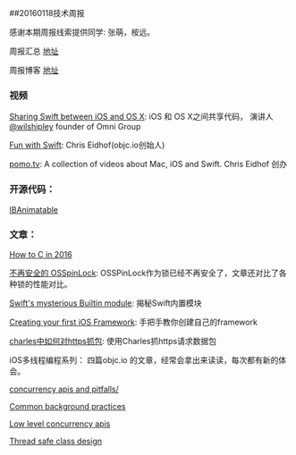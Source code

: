 ##20160118技术周报

感谢本期周报线索提供同学: 张萌，桉远。

周报汇总 [地址](https://github.com/BaiduHiDeviOS/iOS-Tech-Weekly)

周报博客 [地址](http://baiduhidevios.github.io/)

### 视频

[Sharing Swift between iOS and OS X](https://www.skilled.io/wilshipley/sharing-swift-between-ios-and-os-x): iOS 和 OS X之间共享代码， 演讲人 [@wilshipley](https://twitter.com/wilshipley) founder of Omni Group

[Fun with Swift](https://www.youtube.com/watch?v=KNJ_UPebGOQ): Chris Eidhof(objc.io创始人)

[pomo.tv](http://www.pomo.tv/): A collection of videos about Mac, iOS and Swift. Chris Eidhof 创办


### 开源代码：

[IBAnimatable](https://github.com/JakeLin/IBAnimatable)


### 文章：

[How to C in 2016](https://matt.sh/howto-c)

[不再安全的 OSSpinLock](http://blog.ibireme.com/2016/01/16/spinlock_is_unsafe_in_ios/): OSSPinLock作为锁已经不再安全了，文章还对比了各种锁的性能对比。

[Swift's mysterious Builtin module](http://ankit.im/swift/2016/01/12/swift-mysterious-builtin-module/):  揭秘Swift内置模块

[Creating your first iOS Framework](https://robots.thoughtbot.com/creating-your-first-ios-framework): 手把手教你创建自己的framework

[charles中如何对https抓包](http://www.15yan.com/story/8PFT2WXTOiv/): 使用Charles抓https请求数据包

iOS多线程编程系列：
四篇objc.io 的文章，经常会拿出来读读，每次都有新的体会。

[concurrency apis and pitfalls/](https://www.objc.io/issues/2-concurrency/concurrency-apis-and-pitfalls/)

[Common background practices](https://www.objc.io/issues/2-concurrency/common-background-practices/)

[Low level concurrency apis](https://www.objc.io/issues/2-concurrency/low-level-concurrency-apis/)

[Thread safe class design](https://www.objc.io/issues/2-concurrency/thread-safe-class-design/)
